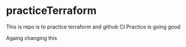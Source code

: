 # practiceTerraform
This is repo is to practice terraform and github CI
Practice is going good

Againg changing this